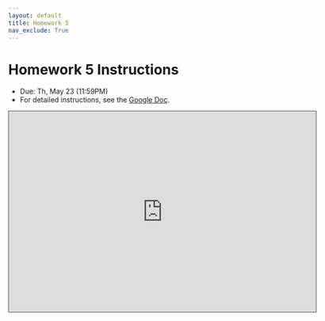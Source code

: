 ```yaml
---
layout: default
title: Homework 5
nav_exclude: True
---
```


# Homework 5 Instructions
* Due: Th, May 23 (11:59PM)
* For detailed instructions, see the [Google Doc](https://docs.google.com/document/d/18smw2g-NPIyUZ2KDawnuHVCQ4EL7MHIBaThgppGL0hY/edit?usp=sharing).

<iframe src="https://northwestern.hosted.panopto.com/Panopto/Pages/Embed.aspx?id=46a4fd7b-3d04-43d8-addf-aa5000f1ea1f&v=1" width="620" height="405" style="padding: 0px; border: 1px solid #464646;" frameborder="0" allowfullscreen allow="autoplay"></iframe>